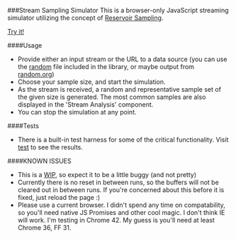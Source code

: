 ###Stream Sampling Simulator
This is a browser-only JavaScript streaming simulator utilizing the concept of [Reservoir Sampling](http://en.wikipedia.org/wiki/Reservoir_sampling).

[Try it!](http://dotmr.github.io/stream-sampler/)

####Usage
- Provide either an input stream or the URL to a data source (you can use the [random](http://dotMR.github.io/stream-sampler/data/random) file included in the library, or maybe output from [random.org](https://www.random.org/strings/?num=100&len=20&digits=on&upperalpha=on&loweralpha=on&unique=on&format=plain&rnd=new))
- Choose your sample size, and start the simulation.
- As the stream is received, a random and representative sample set of the given size is generated. The most common samples are also displayed in the 'Stream Analysis' component.
- You can stop the simulation at any point.

####Tests
- There is a built-in test harness for some of the critical functionality. Visit [test](http://dotmr.github.io/stream-sampler/test.html) to see the results.

####KNOWN ISSUES
- This is a [WIP](https://github.com/dotMR/stream-sampler/blob/master/TODO.md), so expect it to be a little buggy (and not pretty)
- Currently there is no reset in between runs, so the buffers will not be cleared out in between runs. If you're concerned about this before it is fixed, just reload the page :)
- Please use a current browser. I didn't spend any time on compatability, so you'll need native JS Promises and other cool magic. I don't think IE will work. I'm testing in Chrome 42. My guess is you'll need at least Chrome 36, FF 31.